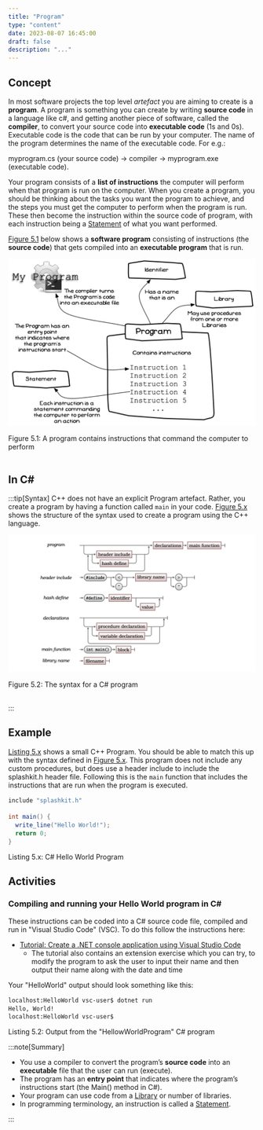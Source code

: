 ```yaml
---
title: "Program"
type: "content"
date: 2023-08-07 16:45:00
draft: false
description: "..."
---
```


## Concept

In most software projects the top level *artefact* you are aiming to create is a **program**. A program is something you can create by writing **source code** in a language like c#, and getting another piece of software, called the **compiler**, to convert your source code into **executable code** (1s and 0s). Executable code is the code that can be run by your computer. The name of the program determines the name of the executable code. For e.g.:

myprogram.cs (your source code) -> compiler -> myprogram.exe (executable code).

Your program consists of a **list of instructions** the computer will perform when that program is run on the computer. When you create a program, you should be thinking about the tasks you want the program to achieve, and the steps you must get the computer to perform when the program is run. These then become the instruction within the source code of program, with each instruction being a [Statement](../01-statement) of what you want performed.

[Figure 5.1](#FigureProgram) below shows a **software program** consisting of instructions (the **source code**) that gets compiled into an **executable program** that is run.

<a id="FigureProgram" class="linkPoint"></a>

![Figure 5.1 A program contains instructions that command the computer to perform actions](./images/program-creation/BasicProgramConcept.png "A program contains instructions that command the computer to perform ")
<div class="caption"><span class="caption-figure-nbr">Figure 5.1: </span> A program contains instructions that command the computer to perform </div><br/>

## In C#


:::tip[Syntax]
C++ does not have an explicit Program artefact. Rather, you create a program by having a function called `main` in your code. [Figure 5.x](#FigureProgramSyntax) shows the structure of the syntax used to create a program using the C++ language.

<a id="FigureProgramSyntax"></a>

![Figure 5.2 The syntax for a C# program.](./images/program-creation/ProgramSyntax.png "The syntax for a C# program")
<div class="caption"><span class="caption-figure-nbr">Figure 5.2: </span>The syntax for a C# program</div><br/>

:::


## Example


[Listing 5.x](#ListingProgramWithMethods) shows a small C++ Program. You should be able to match this up with the syntax defined in [Figure 5.x](#FigureProgramSyntax). This program does not include any custom procedures, but does use a header include to include the splashkit.h header file. Following this is the `main` function that includes the instructions that are run when the program is executed.

<a id="ListingProgramWithMethods"></a>

```csharp
include "splashkit.h"

int main() {
  write_line("Hello World!");
  return 0;
}
```
<div class="caption"><span class="caption-figure-nbr">Listing 5.x: </span>C# Hello World Program</div>



## Activities
### Compiling and running your Hello World program in C#

<div class="review">
These instructions can be coded into a C# source code file, compiled and run in "Visual Studio Code" (VSC). To do this follow the instructions here:

- [Tutorial: Create a .NET console application using Visual Studio Code](https://learn.microsoft.com/en-us/dotnet/core/tutorials/with-visual-studio-code?pivots=dotnet-7-0)
  - The tutorial also contains an extension exercise which you can try, to modify the program to ask the user to input their name and then output their name along with the date and time

Your "HelloWorld" output should look something like this:

```bash
localhost:HelloWorld vsc-user$ dotnet run
Hello, World!
localhost:HelloWorld vsc-user$
```
<div class="caption"><span class="caption-figure-nbr">Listing 5.2: </span>Output from the "HellowWorldProgram" C# program</div>

:::note[Summary]

- You use a compiler to convert the program’s **source code** into an **executable** file that the user can run (execute).
- The program has an **entry point** that indicates where the program’s instructions start (the Main() method in C#).
- Your program can use code from a [Library](#library) or number of libraries.
- In programming terminology, an instruction is called a [Statement](#statement).

:::

</div>